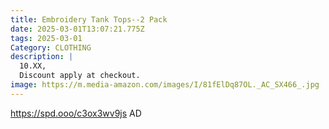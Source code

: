 ```yaml
---
title: Embroidery Tank Tops--2 Pack
date: 2025-03-01T13:07:21.775Z
tags: 2025-03-01
Category: CLOTHING
description: |
  10.XX,
  Discount apply at checkout.
image: https://m.media-amazon.com/images/I/81fElDq87OL._AC_SX466_.jpg
---
```

https://spd.ooo/c3ox3wv9js   AD